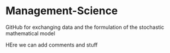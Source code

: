 # Management-Science
GitHub for exchanging data and the formulation of the stochastic mathematical model 

HEre we can add comments and stuff 
